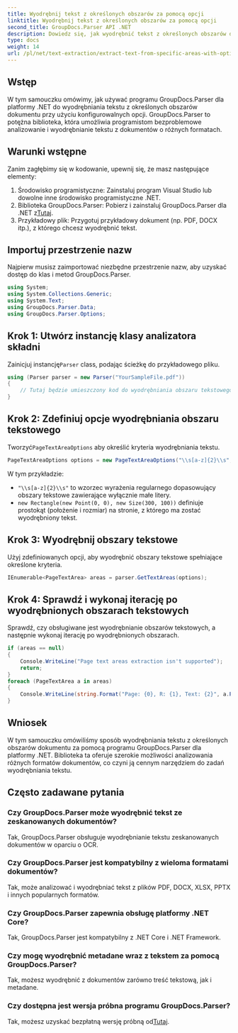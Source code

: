 ```yaml
---
title: Wyodrębnij tekst z określonych obszarów za pomocą opcji
linktitle: Wyodrębnij tekst z określonych obszarów za pomocą opcji
second_title: GroupDocs.Parser API .NET
description: Dowiedz się, jak wyodrębnić tekst z określonych obszarów dokumentów za pomocą GroupDocs.Parser dla .NET. Poznaj zaawansowane opcje wyodrębniania tekstu dzięki temu samouczkowi.
type: docs
weight: 14
url: /pl/net/text-extraction/extract-text-from-specific-areas-with-options/
---
```

## Wstęp
W tym samouczku omówimy, jak używać programu GroupDocs.Parser dla platformy .NET do wyodrębniania tekstu z określonych obszarów dokumentu przy użyciu konfigurowalnych opcji. GroupDocs.Parser to potężna biblioteka, która umożliwia programistom bezproblemowe analizowanie i wyodrębnianie tekstu z dokumentów o różnych formatach.
## Warunki wstępne
Zanim zagłębimy się w kodowanie, upewnij się, że masz następujące elementy:
1. Środowisko programistyczne: Zainstaluj program Visual Studio lub dowolne inne środowisko programistyczne .NET.
2.  Biblioteka GroupDocs.Parser: Pobierz i zainstaluj GroupDocs.Parser dla .NET z[Tutaj](https://releases.groupdocs.com/parser/net/).
3. Przykładowy plik: Przygotuj przykładowy dokument (np. PDF, DOCX itp.), z którego chcesz wyodrębnić tekst.

## Importuj przestrzenie nazw
Najpierw musisz zaimportować niezbędne przestrzenie nazw, aby uzyskać dostęp do klas i metod GroupDocs.Parser.
```csharp
using System;
using System.Collections.Generic;
using System.Text;
using GroupDocs.Parser.Data;
using GroupDocs.Parser.Options;
```
## Krok 1: Utwórz instancję klasy analizatora składni
 Zainicjuj instancję`Parser` class, podając ścieżkę do przykładowego pliku.
```csharp
using (Parser parser = new Parser("YourSampleFile.pdf"))
{
    // Tutaj będzie umieszczony kod do wyodrębniania obszaru tekstowego
}
```
## Krok 2: Zdefiniuj opcje wyodrębniania obszaru tekstowego
 Tworzyć`PageTextAreaOptions` aby określić kryteria wyodrębniania tekstu.
```csharp
PageTextAreaOptions options = new PageTextAreaOptions("\\s[a-z]{2}\\s", new Rectangle(new Point(0, 0), new Size(300, 100)));
```
W tym przykładzie:
- `"\\s[a-z]{2}\\s"` to wzorzec wyrażenia regularnego dopasowujący obszary tekstowe zawierające wyłącznie małe litery.
- `new Rectangle(new Point(0, 0), new Size(300, 100))` definiuje prostokąt (położenie i rozmiar) na stronie, z którego ma zostać wyodrębniony tekst.
## Krok 3: Wyodrębnij obszary tekstowe
Użyj zdefiniowanych opcji, aby wyodrębnić obszary tekstowe spełniające określone kryteria.
```csharp
IEnumerable<PageTextArea> areas = parser.GetTextAreas(options);
```
## Krok 4: Sprawdź i wykonaj iterację po wyodrębnionych obszarach tekstowych
Sprawdź, czy obsługiwane jest wyodrębnianie obszarów tekstowych, a następnie wykonaj iterację po wyodrębnionych obszarach.
```csharp
if (areas == null)
{
    Console.WriteLine("Page text areas extraction isn't supported");
    return;
}
foreach (PageTextArea a in areas)
{
    Console.WriteLine(string.Format("Page: {0}, R: {1}, Text: {2}", a.Page.Index, a.Rectangle, a.Text));
}
```

## Wniosek
W tym samouczku omówiliśmy sposób wyodrębniania tekstu z określonych obszarów dokumentu za pomocą programu GroupDocs.Parser dla platformy .NET. Biblioteka ta oferuje szerokie możliwości analizowania różnych formatów dokumentów, co czyni ją cennym narzędziem do zadań wyodrębniania tekstu.

## Często zadawane pytania
### Czy GroupDocs.Parser może wyodrębnić tekst ze zeskanowanych dokumentów?
Tak, GroupDocs.Parser obsługuje wyodrębnianie tekstu zeskanowanych dokumentów w oparciu o OCR.
### Czy GroupDocs.Parser jest kompatybilny z wieloma formatami dokumentów?
Tak, może analizować i wyodrębniać tekst z plików PDF, DOCX, XLSX, PPTX i innych popularnych formatów.
### Czy GroupDocs.Parser zapewnia obsługę platformy .NET Core?
Tak, GroupDocs.Parser jest kompatybilny z .NET Core i .NET Framework.
### Czy mogę wyodrębnić metadane wraz z tekstem za pomocą GroupDocs.Parser?
Tak, możesz wyodrębnić z dokumentów zarówno treść tekstową, jak i metadane.
### Czy dostępna jest wersja próbna programu GroupDocs.Parser?
 Tak, możesz uzyskać bezpłatną wersję próbną od[Tutaj](https://releases.groupdocs.com/).